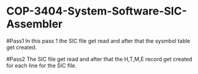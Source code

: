 # COP-3404-System-Software-SIC-Assembler
#Pass1 
In this pass 1 the SIC file get read and after that the sysmbol table get created. 

#Pass2 
The SIC file get read and after that the H,T,M,E record get created for each line for the SIC file.
